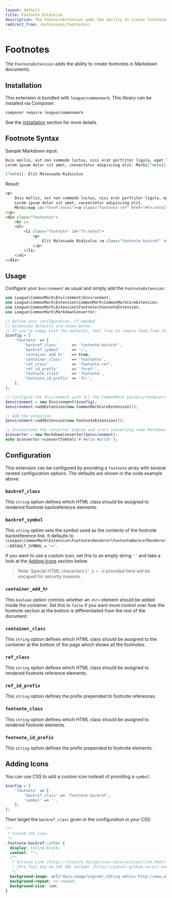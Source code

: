 ```yaml
---
layout: default
title: Footnote Extension
description: The FootnoteExtension adds the ability to create footnotes in Markdown documents.
redirect_from: /extensions/footnotes/
---
```


# Footnotes

The `FootnoteExtension` adds the ability to create footnotes in Markdown documents.

## Installation

This extension is bundled with `league/commonmark`. This library can be installed via Composer:

```bash
composer require league/commonmark
```

See the [installation](/2.1/installation/) section for more details.

## Footnote Syntax

Sample Markdown input:

```markdown
Duis mollis, est non commodo luctus, nisi erat porttitor ligula, eget lacinia odio sem nec elit.
Lorem ipsum dolor sit amet, consectetur adipiscing elit. Morbi[^note1] leo risus, porta ac consectetur ac.

[^note1]: Elit Malesuada Ridiculus
```

Result:

```html
<p>
    Duis mollis, est non commodo luctus, nisi erat porttitor ligula, eget lacinia odio sem nec elit.
    Lorem ipsum dolor sit amet, consectetur adipiscing elit.
    Morbi<sup id="fnref:note1"><a class="footnote-ref" href="#fn:note1" role="doc-noteref">1</a></sup> leo risus, porta ac consectetur ac.
</p>
<div class="footnotes">
    <hr />
    <ol>
        <li class="footnote" id="fn:note1">
            <p>
                Elit Malesuada Ridiculus <a class="footnote-backref" rev="footnote" href="#fnref:note1">↩</a>
            </p>
        </li>
    </ol>
</div>
```

## Usage

Configure your `Environment` as usual and simply add the `FootnoteExtension`:

```php
use League\CommonMark\Environment\Environment;
use League\CommonMark\Extension\CommonMark\CommonMarkCoreExtension;
use League\CommonMark\Extension\Footnote\FootnoteExtension;
use League\CommonMark\MarkdownConverter;

// Define your configuration, if needed
// Extension defaults are shown below
// If you're happy with the defaults, feel free to remove them from this array
$config = [
    'footnote' => [
        'backref_class'      => 'footnote-backref',
        'backref_symbol'     => '↩',
        'container_add_hr'   => true,
        'container_class'    => 'footnotes',
        'ref_class'          => 'footnote-ref',
        'ref_id_prefix'      => 'fnref:',
        'footnote_class'     => 'footnote',
        'footnote_id_prefix' => 'fn:',
    ],
];

// Configure the Environment with all the CommonMark parsers/renderers
$environment = new Environment($config);
$environment->addExtension(new CommonMarkCoreExtension());

// Add the extension
$environment->addExtension(new FootnoteExtension());

// Instantiate the converter engine and start converting some Markdown!
$converter = new MarkdownConverter($environment);
echo $converter->convertToHtml('# Hello World!');
```

## Configuration

This extension can be configured by providing a `footnote` array with several nested configuration options.  The defaults are shown in the code example above.

### `backref_class`

This `string` option defines which HTML class should be assigned to rendered footnote backreference elements.

### `backref_symbol`

This `string` option sets the symbol used as the contents of the footnote backreference link. It defaults to `\League\CommonMark\Extension\Footnote\Renderer\FootnoteBackrefRenderer::DEFAULT_SYMBOL = '↩'`.

If you want to use a custom icon, set this to an empty string `''` and take a look at the [Adding Icons](#adding-icons) section below.

> Note: Special HTML characters (`" & < >`) provided here will be escaped for security reasons.

### `container_add_hr`

This `boolean` option controls whether an `<hr>` element should be added inside the container.  Set this to `false` if you want more control over how the footnote section at the bottom is differentiated from the rest of the document.

### `container_class`

This `string` option defines which HTML class should be assigned to the container at the bottom of the page which shows all the footnotes.

### `ref_class`

This `string` option defines which HTML class should be assigned to rendered footnote reference elements.

### `ref_id_prefix`

This `string` option defines the prefix prepended to footnote references.

### `footnote_class`

This `string` option defines which HTML class should be assigned to rendered footnote elements.

### `footnote_id_prefix`

This `string` option defines the prefix prepended to footnote elements.

## Adding Icons

You can use CSS to add a custom icon instead of providing a `symbol`:

```php
$config = [
    'footnote' => [
        'backref_class' => 'footnote-backref',
        'symbol' => '',
    ],
];
```

Then target the `backref_class` given in the configuration in your CSS:

```css
/**
 * Custom SVG Icon.
 */
.footnote-backref::after {
  display: inline-block;
  content: "";
  /**
   * Octicon Link (https://iconify.design/icon-sets/octicon/link.html)
   * [Pro Tip] Use an SVG URL encoder (https://yoksel.github.io/url-encoder).
   */
  background-image: url("data:image/svg+xml,%3Csvg xmlns='http://www.w3.org/2000/svg' aria-hidden='true' style='-ms-transform:rotate(360deg);-webkit-transform:rotate(360deg)' viewBox='0 0 16 16' transform='rotate(360)'%3E%3Cpath fill-rule='evenodd' d='M4 9h1v1H4c-1.5 0-3-1.69-3-3.5S2.55 3 4 3h4c1.45 0 3 1.69 3 3.5 0 1.41-.91 2.72-2 3.25V8.59c.58-.45 1-1.27 1-2.09C10 5.22 8.98 4 8 4H4c-.98 0-2 1.22-2 2.5S3 9 4 9zm9-3h-1v1h1c1 0 2 1.22 2 2.5S13.98 12 13 12H9c-.98 0-2-1.22-2-2.5 0-.83.42-1.64 1-2.09V6.25c-1.09.53-2 1.84-2 3.25C6 11.31 7.55 13 9 13h4c1.45 0 3-1.69 3-3.5S14.5 6 13 6z' fill='%23626262'/%3E%3C/svg%3E");
  background-repeat: no-repeat;
  background-size: 1em;
}
```
